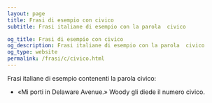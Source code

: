```yaml
---
layout: page
title: Frasi di esempio con civico 
subtitle: Frasi italiane di esempio con la parola  civico

og_title: Frasi di esempio con civico 
og_description: Frasi italiane di esempio con la parola  civico
og_type: website
permalink: /frasi/c/civico.html
---
```


Frasi italiane di esempio contenenti la parola civico:


- «Mi porti in Delaware Avenue.» Woody gli diede il numero civico.
